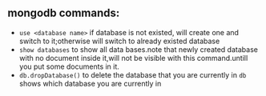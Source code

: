 ## mongodb commands:
* `use <database name>` if database is not existed, will create one and switch to it;otherwise will switch to already existed database
* `show databases` to show all data bases.note that newly created database with no document inside it,will not be visible with this command.untill you put some documents in it.
* `db.dropDatabase()` to delete the database that you are currently in
`db` shows which database you are currently in
